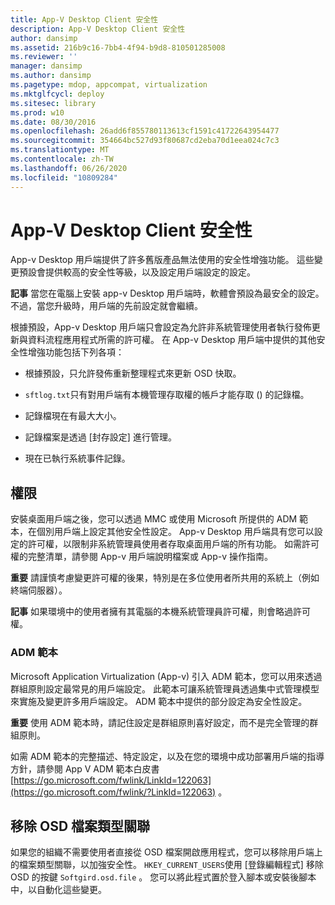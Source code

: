```yaml
---
title: App-V Desktop Client 安全性
description: App-V Desktop Client 安全性
author: dansimp
ms.assetid: 216b9c16-7bb4-4f94-b9d8-810501285008
ms.reviewer: ''
manager: dansimp
ms.author: dansimp
ms.pagetype: mdop, appcompat, virtualization
ms.mktglfcycl: deploy
ms.sitesec: library
ms.prod: w10
ms.date: 08/30/2016
ms.openlocfilehash: 26add6f855780113613cf1591c41722643954477
ms.sourcegitcommit: 354664bc527d93f80687cd2eba70d1eea024c7c3
ms.translationtype: MT
ms.contentlocale: zh-TW
ms.lasthandoff: 06/26/2020
ms.locfileid: "10809284"
---
```

# App-V Desktop Client 安全性


App-v Desktop 用戶端提供了許多舊版產品無法使用的安全性增強功能。 這些變更預設會提供較高的安全性等級，以及設定用戶端設定的設定。

**記事** 當您在電腦上安裝 app-v Desktop 用戶端時，軟體會預設為最安全的設定。 不過，當您升級時，用戶端的先前設定就會繼續。

 

根據預設，App-v Desktop 用戶端只會設定為允許非系統管理使用者執行發佈更新與資料流程應用程式所需的許可權。 在 App-v Desktop 用戶端中提供的其他安全性增強功能包括下列各項：

-   根據預設，只允許發佈重新整理程式來更新 OSD 快取。

-   `sftlog.txt`只有對用戶端有本機管理存取權的帳戶才能存取 () 的記錄檔。

-   記錄檔現在有最大大小。

-   記錄檔案是透過 [封存設定] 進行管理。

-   現在已執行系統事件記錄。

## 權限


安裝桌面用戶端之後，您可以透過 MMC 或使用 Microsoft 所提供的 ADM 範本，在個別用戶端上設定其他安全性設定。 App-v Desktop 用戶端具有您可以設定的許可權，以限制非系統管理員使用者存取桌面用戶端的所有功能。 如需許可權的完整清單，請參閱 App-v 用戶端說明檔案或 App-v 操作指南。

**重要** 請謹慎考慮變更許可權的後果，特別是在多位使用者所共用的系統上（例如終端伺服器）。

 

**記事** 如果環境中的使用者擁有其電腦的本機系統管理員許可權，則會略過許可權。

 

### ADM 範本

Microsoft Application Virtualization (App-v) 引入 ADM 範本，您可以用來透過群組原則設定最常見的用戶端設定。 此範本可讓系統管理員透過集中式管理模型來實施及變更許多用戶端設定。 ADM 範本中提供的部分設定為安全性設定。

**重要** 使用 ADM 範本時，請記住設定是群組原則喜好設定，而不是完全管理的群組原則。

 

如需 ADM 範本的完整描述、特定設定，以及在您的環境中成功部署用戶端的指導方針，請參閱 App V ADM 範本白皮書 [https://go.microsoft.com/fwlink/LinkId=122063](https://go.microsoft.com/fwlink/?LinkId=122063) 。

## 移除 OSD 檔案類型關聯


如果您的組織不需要使用者直接從 OSD 檔案開啟應用程式，您可以移除用戶端上的檔案類型關聯，以加強安全性。 `HKEY_CURRENT_USERS`使用 [登錄編輯程式] 移除 OSD 的按鍵 `Softgird.osd.file` 。 您可以將此程式置於登入腳本或安裝後腳本中，以自動化這些變更。

 

 





